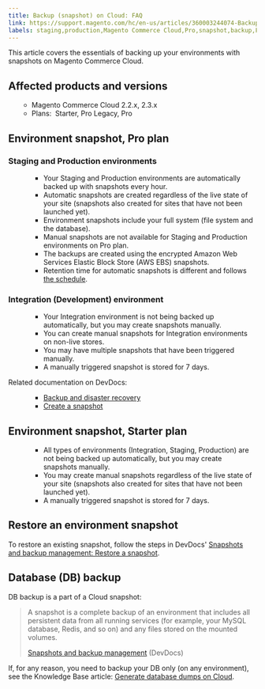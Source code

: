 ```yaml
---
title: Backup (snapshot) on Cloud: FAQ
link: https://support.magento.com/hc/en-us/articles/360003244074-Backup-snapshot-on-Cloud-FAQ
labels: staging,production,Magento Commerce Cloud,Pro,snapshot,backup,FAQ,2.3.x,2.2.x,Starter,Pro Legacy
---
```


<p>This article covers the essentials of backing up your environments with snapshots on Magento Commerce Cloud.</p>
<h2>Affected products and versions</h2>
<ul>
<ul>
<li>Magento Commerce Cloud 2.2.x, 2.3.x</li>
<li>Plans:  Starter, Pro Legacy, Pro</li>
</ul>
</ul>
<h2>Environment snapshot, Pro plan</h2>
<h3>Staging and Production environments</h3>
<ul>
<ul>
<ul>
<li>Your Staging and Production environments are automatically backed up with snapshots every hour.</li>
<li>Automatic snapshots are created regardless of the live state of your site (snapshots also created for sites that have not been launched yet).</li>
<li>Environment snapshots include your full system (file system and the database).</li>
<li>Manual snapshots are not available for Staging and Production environments on Pro plan.</li>
<li>The backups are created using the encrypted Amazon Web Services Elastic Block Store (AWS EBS) snapshots.</li>
<li>Retention time for automatic snapshots is different and follows <a href="https://devdocs.magento.com/guides/v2.2/cloud/architecture/pro-architecture.html#backup-and-disaster-recovery">the schedule</a>.</li>
</ul>
</ul>
</ul>
<h3>Integration (Development) environment</h3>
<ul>
<ul>
<ul>
<li>Your Integration environment is not being backed up automatically, but you may create snapshots manually.</li>
<li>You can create manual snapshots for Integration environments on non-live stores.</li>
<li>You may have multiple snapshots that have been triggered manually.</li>
<li>A manually triggered snapshot is stored for 7 days.</li>
</ul>
</ul>
</ul>
<p>Related documentation on DevDocs: </p>
<ul>
<ul>
<ul>
<li><a href="https://devdocs.magento.com/guides/v2.2/cloud/architecture/pro-architecture.html#backup-and-disaster-recovery">Backup and disaster recovery</a></li>
<li><a href="http://devdocs.magento.com/guides/v2.2/cloud/project/project-webint-snap.html#create-snapshot">Create a snapshot</a></li>
</ul>
</ul>
</ul>
<h2>Environment snapshot, Starter plan</h2>
<ul>
<ul>
<ul>
<li>All types of environments (Integration, Staging, Production) are not being backed up automatically, but you may create snapshots manually.</li>
<li>You may create manual snapshots regardless of the live state of your site (snapshots also created for sites that have not been launched yet).</li>
<li>A manually triggered snapshot is stored for 7 days.</li>
</ul>
</ul>
</ul>
<h2>Restore an environment snapshot</h2>
<p>To restore an existing snapshot, follow the steps in DevDocs' <a href="https://devdocs.magento.com/cloud/project/project-webint-snap.html#restore-snapshot">Snapshots and backup management: Restore a snapshot</a>.</p>
<h2>Database (DB) backup</h2>
<p>DB backup is a part of a Cloud snapshot:</p>
<blockquote>
<p>A snapshot is a complete backup of an environment that includes all persistent data from all running services (for example, your MySQL database, Redis, and so on) and any files stored on the mounted volumes.</p>
<p><a href="http://devdocs.magento.com/guides/v2.2/cloud/project/project-webint-snap.html">Snapshots and backup management</a> (DevDocs)</p>
</blockquote>
<p>If, for any reason, you need to backup your DB only (on any environment), see the Knowledge Base article: <a href="https://support.magento.com/hc/en-us/articles/360003254334">Generate database dumps on Cloud</a>.</p>